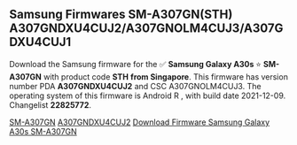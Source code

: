 <h2>Samsung Firmwares SM-A307GN(STH) A307GNDXU4CUJ2/A307GNOLM4CUJ3/A307GDXU4CUJ1</h2>
Download the Samsung firmware for the ✅ <strong>Samsung Galaxy A30s </strong> ⭐ <strong>SM-A307GN</strong> with product code <strong>STH</strong> <strong> from Singapore</strong>. This firmware has version number PDA <strong>A307GNDXU4CUJ2</strong> and CSC A307GNOLM4CUJ3. The operating system of this firmware is Android R , with build date 2021-12-09. Changelist <strong>22825772</strong>.


[SM-A307GN](https://samfirm.shop/samsung/model/SM-A307GN)
[A307GNDXU4CUJ2](https://samfirm.shop/samsung/pda/A307GNDXU4CUJ2)
[Download Firmware Samsung Galaxy A30s SM-A307GN](https://samfirm.shop/samsung/firmware/481611)
